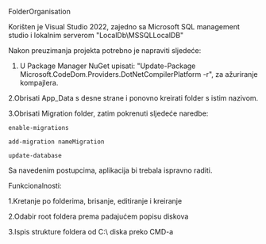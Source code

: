 FolderOrganisation

Korišten je Visual Studio 2022, zajedno sa Microsoft SQL management studio i lokalnim serverom "LocalDb\MSSQLLocalDB"

Nakon preuzimanja projekta potrebno je napraviti sljedeće:

1. U Package Manager NuGet upisati: "Update-Package Microsoft.CodeDom.Providers.DotNetCompilerPlatform -r",
za ažuriranje kompajlera.

2.Obrisati App_Data s desne strane i ponovno kreirati folder s istim nazivom.

3.Obrisati Migration folder, zatim pokrenuti sljedeće naredbe:
    
    enable-migrations
    
    add-migration nameMigration
    
    update-database

Sa navedenim postupcima, aplikacija bi trebala ispravno raditi.

Funkcionalnosti:

1.Kretanje po folderima, brisanje, editiranje i kreiranje

2.Odabir root foldera prema padajućem popisu diskova

3.Ispis strukture foldera od C:\ diska preko CMD-a

